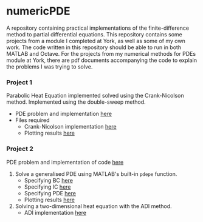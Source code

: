 # numericPDE

A repository containing practical implementations of the finite-difference method to partial differential equations. 
This repository contains some projects from a module I completed at York, as well as some of my own work. The code written in this repository should be able to run in both MATLAB and Octave.
For the projects from my numerical methods for PDEs module at York, there are pdf documents accompanying the code to explain the problems I was trying to solve.

### Project 1
Parabolic Heat Equation implemented solved using the Crank-Nicolson method. Implemented using the double-sweep method.

- PDE problem and implementation [here](https://github.com/thomasarmstrong98/numericPDE/blob/master/pde_project_1.pdf)
- Files required
   * Crank-Nicolson implementation [here](https://github.com/thomasarmstrong98/numericPDE/blob/master/project_c_n.m) 
   * Plotting results [here](https://github.com/thomasarmstrong98/numericPDE/blob/master/plot_u_on_single_figure_1.m)

### Project 2
PDE problem and implementation of code [here](https://github.com/thomasarmstrong98/numericPDE/blob/master/pde_project_2.pdf)
1. Solve a generalised PDE using MATLAB's built-in `pdepe` function.
   * Specifying BC [here](https://github.com/thomasarmstrong98/numericPDE/blob/master/pde_1_bc.m)
   * Specifying IC [here](https://github.com/thomasarmstrong98/numericPDE/blob/master/pde_1_ic.m)
   * Specifying PDE [here](https://github.com/thomasarmstrong98/numericPDE/blob/master/pde_1_function.m)
   * Plotting results [here](https://github.com/thomasarmstrong98/numericPDE/blob/master/plot_u_on_single_figure.m)
2. Solving a two-dimensional heat equation with the ADI method.
   * ADI implementation [here](ADI_method.m)
